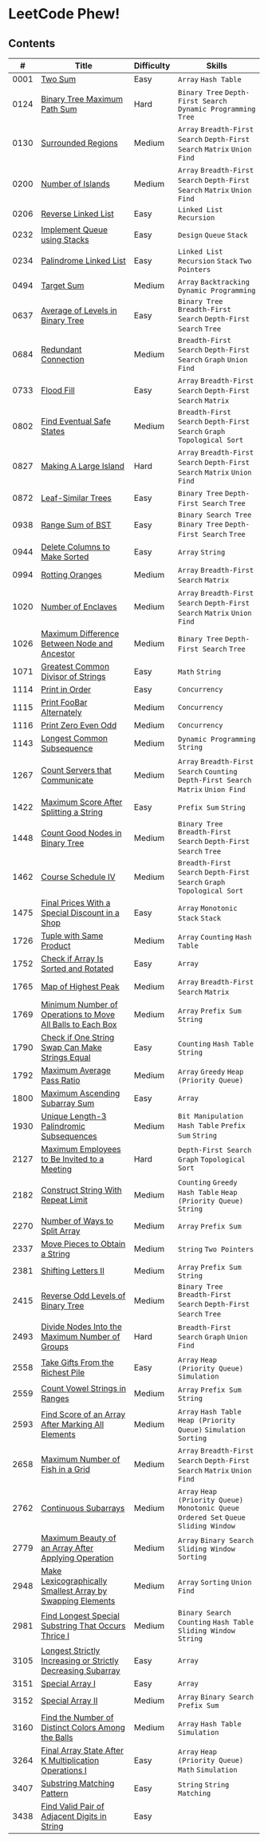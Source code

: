 # LeetCode Phew!

## Contents

| # | Title | Difficulty | Skills |
|---| ----- | ---------- | ------ |
| 0001 | [Two Sum](https://leetcode.com/problems/two-sum) | Easy | `Array` `Hash Table` |
| 0124 | [Binary Tree Maximum Path Sum](https://leetcode.com/problems/binary-tree-maximum-path-sum) | Hard | `Binary Tree` `Depth-First Search` `Dynamic Programming` `Tree` |
| 0130 | [Surrounded Regions](https://leetcode.com/problems/surrounded-regions) | Medium | `Array` `Breadth-First Search` `Depth-First Search` `Matrix` `Union Find` |
| 0200 | [Number of Islands](https://leetcode.com/problems/number-of-islands) | Medium | `Array` `Breadth-First Search` `Depth-First Search` `Matrix` `Union Find` |
| 0206 | [Reverse Linked List](https://leetcode.com/problems/reverse-linked-list) | Easy | `Linked List` `Recursion` |
| 0232 | [Implement Queue using Stacks](https://leetcode.com/problems/implement-queue-using-stacks) | Easy | `Design` `Queue` `Stack` |
| 0234 | [Palindrome Linked List](https://leetcode.com/problems/palindrome-linked-list) | Easy | `Linked List` `Recursion` `Stack` `Two Pointers` |
| 0494 | [Target Sum](https://leetcode.com/problems/target-sum) | Medium | `Array` `Backtracking` `Dynamic Programming` |
| 0637 | [Average of Levels in Binary Tree](https://leetcode.com/problems/average-of-levels-in-binary-tree) | Easy | `Binary Tree` `Breadth-First Search` `Depth-First Search` `Tree` |
| 0684 | [Redundant Connection](https://leetcode.com/problems/redundant-connection) | Medium | `Breadth-First Search` `Depth-First Search` `Graph` `Union Find` |
| 0733 | [Flood Fill](https://leetcode.com/problems/flood-fill) | Easy | `Array` `Breadth-First Search` `Depth-First Search` `Matrix` |
| 0802 | [Find Eventual Safe States](https://leetcode.com/problems/find-eventual-safe-states) | Medium | `Breadth-First Search` `Depth-First Search` `Graph` `Topological Sort` |
| 0827 | [Making A Large Island](https://leetcode.com/problems/making-a-large-island) | Hard | `Array` `Breadth-First Search` `Depth-First Search` `Matrix` `Union Find` |
| 0872 | [Leaf-Similar Trees](https://leetcode.com/problems/leaf-similar-trees) | Easy | `Binary Tree` `Depth-First Search` `Tree` |
| 0938 | [Range Sum of BST](https://leetcode.com/problems/range-sum-of-bst) | Easy | `Binary Search Tree` `Binary Tree` `Depth-First Search` `Tree` |
| 0944 | [Delete Columns to Make Sorted](https://leetcode.com/problems/delete-columns-to-make-sorted) | Easy | `Array` `String` |
| 0994 | [Rotting Oranges](https://leetcode.com/problems/rotting-oranges) | Medium | `Array` `Breadth-First Search` `Matrix` |
| 1020 | [Number of Enclaves](https://leetcode.com/problems/number-of-enclaves) | Medium | `Array` `Breadth-First Search` `Depth-First Search` `Matrix` `Union Find` |
| 1026 | [Maximum Difference Between Node and Ancestor](https://leetcode.com/problems/maximum-difference-between-node-and-ancestor) | Medium | `Binary Tree` `Depth-First Search` `Tree` |
| 1071 | [Greatest Common Divisor of Strings](https://leetcode.com/problems/greatest-common-divisor-of-strings) | Easy | `Math` `String` |
| 1114 | [Print in Order](https://leetcode.com/problems/print-in-order) | Easy | `Concurrency` |
| 1115 | [Print FooBar Alternately](https://leetcode.com/problems/print-foobar-alternately) | Medium | `Concurrency` |
| 1116 | [Print Zero Even Odd](https://leetcode.com/problems/print-zero-even-odd) | Medium | `Concurrency` |
| 1143 | [Longest Common Subsequence](https://leetcode.com/problems/longest-common-subsequence) | Medium | `Dynamic Programming` `String` |
| 1267 | [Count Servers that Communicate](https://leetcode.com/problems/count-servers-that-communicate) | Medium | `Array` `Breadth-First Search` `Counting` `Depth-First Search` `Matrix` `Union Find` |
| 1422 | [Maximum Score After Splitting a String](https://leetcode.com/problems/maximum-score-after-splitting-a-string) | Easy | `Prefix Sum` `String` |
| 1448 | [Count Good Nodes in Binary Tree](https://leetcode.com/problems/count-good-nodes-in-binary-tree) | Medium | `Binary Tree` `Breadth-First Search` `Depth-First Search` `Tree` |
| 1462 | [Course Schedule IV](https://leetcode.com/problems/course-schedule-iv) | Medium | `Breadth-First Search` `Depth-First Search` `Graph` `Topological Sort` |
| 1475 | [Final Prices With a Special Discount in a Shop](https://leetcode.com/problems/final-prices-with-a-special-discount-in-a-shop) | Easy | `Array` `Monotonic Stack` `Stack` |
| 1726 | [Tuple with Same Product](https://leetcode.com/problems/tuple-with-same-product) | Medium | `Array` `Counting` `Hash Table` |
| 1752 | [Check if Array Is Sorted and Rotated](https://leetcode.com/problems/check-if-array-is-sorted-and-rotated) | Easy | `Array` |
| 1765 | [Map of Highest Peak](https://leetcode.com/problems/map-of-highest-peak) | Medium | `Array` `Breadth-First Search` `Matrix` |
| 1769 | [Minimum Number of Operations to Move All Balls to Each Box](https://leetcode.com/problems/minimum-number-of-operations-to-move-all-balls-to-each-box) | Medium | `Array` `Prefix Sum` `String` |
| 1790 | [Check if One String Swap Can Make Strings Equal](https://leetcode.com/problems/check-if-one-string-swap-can-make-strings-equal) | Easy | `Counting` `Hash Table` `String` |
| 1792 | [Maximum Average Pass Ratio](https://leetcode.com/problems/maximum-average-pass-ratio) | Medium | `Array` `Greedy` `Heap (Priority Queue)` |
| 1800 | [Maximum Ascending Subarray Sum](https://leetcode.com/problems/maximum-ascending-subarray-sum) | Easy | `Array` |
| 1930 | [Unique Length-3 Palindromic Subsequences](https://leetcode.com/problems/unique-length-3-palindromic-subsequences) | Medium | `Bit Manipulation` `Hash Table` `Prefix Sum` `String` |
| 2127 | [Maximum Employees to Be Invited to a Meeting](https://leetcode.com/problems/maximum-employees-to-be-invited-to-a-meeting) | Hard | `Depth-First Search` `Graph` `Topological Sort` |
| 2182 | [Construct String With Repeat Limit](https://leetcode.com/problems/construct-string-with-repeat-limit) | Medium | `Counting` `Greedy` `Hash Table` `Heap (Priority Queue)` `String` |
| 2270 | [Number of Ways to Split Array](https://leetcode.com/problems/number-of-ways-to-split-array) | Medium | `Array` `Prefix Sum` |
| 2337 | [Move Pieces to Obtain a String](https://leetcode.com/problems/move-pieces-to-obtain-a-string) | Medium | `String` `Two Pointers` |
| 2381 | [Shifting Letters II](https://leetcode.com/problems/shifting-letters-ii) | Medium | `Array` `Prefix Sum` `String` |
| 2415 | [Reverse Odd Levels of Binary Tree](https://leetcode.com/problems/reverse-odd-levels-of-binary-tree) | Medium | `Binary Tree` `Breadth-First Search` `Depth-First Search` `Tree` |
| 2493 | [Divide Nodes Into the Maximum Number of Groups](https://leetcode.com/problems/divide-nodes-into-the-maximum-number-of-groups) | Hard | `Breadth-First Search` `Graph` `Union Find` |
| 2558 | [Take Gifts From the Richest Pile](https://leetcode.com/problems/take-gifts-from-the-richest-pile) | Easy | `Array` `Heap (Priority Queue)` `Simulation` |
| 2559 | [Count Vowel Strings in Ranges](https://leetcode.com/problems/count-vowel-strings-in-ranges) | Medium | `Array` `Prefix Sum` `String` |
| 2593 | [Find Score of an Array After Marking All Elements](https://leetcode.com/problems/find-score-of-an-array-after-marking-all-elements) | Medium | `Array` `Hash Table` `Heap (Priority Queue)` `Simulation` `Sorting` |
| 2658 | [Maximum Number of Fish in a Grid](https://leetcode.com/problems/maximum-number-of-fish-in-a-grid) | Medium | `Array` `Breadth-First Search` `Depth-First Search` `Matrix` `Union Find` |
| 2762 | [Continuous Subarrays](https://leetcode.com/problems/continuous-subarrays) | Medium | `Array` `Heap (Priority Queue)` `Monotonic Queue` `Ordered Set` `Queue` `Sliding Window` |
| 2779 | [Maximum Beauty of an Array After Applying Operation](https://leetcode.com/problems/maximum-beauty-of-an-array-after-applying-operation) | Medium | `Array` `Binary Search` `Sliding Window` `Sorting` |
| 2948 | [Make Lexicographically Smallest Array by Swapping Elements](https://leetcode.com/problems/make-lexicographically-smallest-array-by-swapping-elements) | Medium | `Array` `Sorting` `Union Find` |
| 2981 | [Find Longest Special Substring That Occurs Thrice I](https://leetcode.com/problems/find-longest-special-substring-that-occurs-thrice-i) | Medium | `Binary Search` `Counting` `Hash Table` `Sliding Window` `String` |
| 3105 | [Longest Strictly Increasing or Strictly Decreasing Subarray](https://leetcode.com/problems/longest-strictly-increasing-or-strictly-decreasing-subarray) | Easy | `Array` |
| 3151 | [Special Array I](https://leetcode.com/problems/special-array-i) | Easy | `Array` |
| 3152 | [Special Array II](https://leetcode.com/problems/special-array-ii) | Medium | `Array` `Binary Search` `Prefix Sum` |
| 3160 | [Find the Number of Distinct Colors Among the Balls](https://leetcode.com/problems/find-the-number-of-distinct-colors-among-the-balls) | Medium | `Array` `Hash Table` `Simulation` |
| 3264 | [Final Array State After K Multiplication Operations I](https://leetcode.com/problems/final-array-state-after-k-multiplication-operations-i) | Easy | `Array` `Heap (Priority Queue)` `Math` `Simulation` |
| 3407 | [Substring Matching Pattern](https://leetcode.com/problems/substring-matching-pattern) | Easy | `String` `String Matching` |
| 3438 | [Find Valid Pair of Adjacent Digits in String](https://leetcode.com/problems/find-valid-pair-of-adjacent-digits-in-string) | Easy |  |